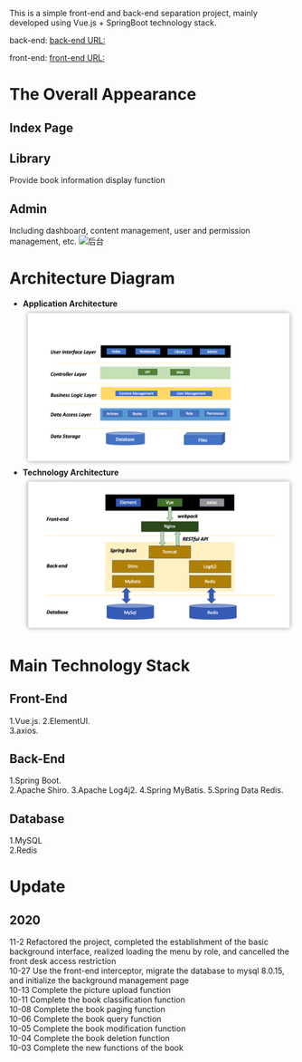 This is a simple front-end and back-end separation project, mainly developed using Vue.js + SpringBoot technology stack.


back-end: [back-end URL:](https://github.com/diandian2710/Library_Spring-Boot)

front-end: [front-end URL:](https://github.com/diandian2710/Library_Vue)



# The Overall Appearance

## Index Page



## Library

Provide book information display function





## Admin

Including dashboard, content management, user and permission management, etc.
![后台](https://img-blog.csdnimg.cn/20191202200516251.png)

# Architecture Diagram

- **Application Architecture**
 ![App_Arc](_v_images/20201106212105469_1538190509.png)
- **Technology Architecture**
![Tec_Arc](_v_images/20201106123909768_600040565.png)

# Main Technology Stack

## Front-End

1.Vue.js. 
2.ElementUI.     
3.axios.   

## Back-End

1.Spring Boot.  
2.Apache Shiro. 
3.Apache Log4j2. 
4.Spring MyBatis. 
5.Spring Data Redis. 

## Database

1.MySQL  
2.Redis



# Update

## 2020
11-2 Refactored the project, completed the establishment of the basic background interface, realized loading the menu by role, and cancelled the front desk access restriction  
10-27 Use the front-end interceptor, migrate the database to mysql 8.0.15, and initialize the background management page  
10-13 Complete the picture upload function  
10-11 Complete the book classification function  
10-08 Complete the book paging function  
10-06 Complete the book query function  
10-05 Complete the book modification function  
10-04 Complete the book deletion function  
10-03 Complete the new functions of the book  
